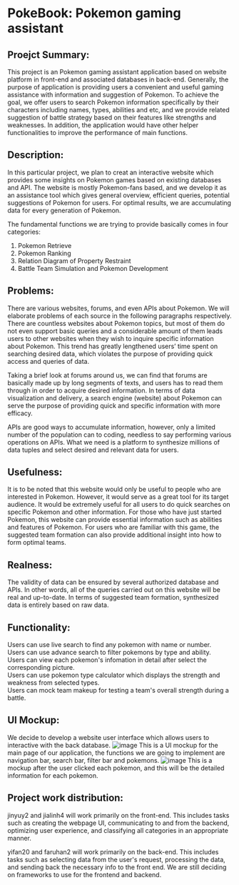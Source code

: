 # PokeBook: Pokemon gaming assistant


## Proejct Summary:

This project is an Pokemon gaming assistant application based on website platform in front-end and associated databases in back-end. Generally, the purpose of application is providing users a convenient and useful gaming assistance with information and suggestion of Pokemon. To achieve the goal, we offer users to search Pokemon information specifically by their characters including names, types, abilities and etc, and we provide related suggestion of battle strategy based on their features like strengths and weaknesses. In addition, the application would have other helper functionalities to improve the performance of main functions. 

## Description:
In this particular project, we plan to creat an interactive website which provides some insights on Pokemon games based on existing databases and API. The website is mostly Pokemon-fans based, and we develop it as an assistance tool which gives general overview, efficient queries, potential suggestions of Pokemon for users. For optimal results, we are accumulating data for every generation of Pokemon.

The fundamental functions we are trying to provide basically comes in four categories:

1. Pokemon Retrieve
2. Pokemon Ranking 
3. Relation Diagram of Property Restraint
4. Battle Team Simulation and Pokemon Development


## Problems:
There are various websites, forums, and even APIs about Pokemon. We will elaborate problems of each source in the following paragraphs respectively.
There are countless websites about Pokemon topics, but most of them do not even support basic queries and a considerable amount of them leads users to other websites when they wish to inquire specific information about Pokemon. This trend has greatly lengthened users’ time spent on searching desired data, which violates the purpose of providing quick access and queries of data.  
  
Taking a brief look at forums around us, we can find that forums are basically made up by long segments of texts, and users has to read them through in order to acquire desired information. In terms of data visualization and delivery, a search engine (website) about Pokemon can serve the purpose of providing quick and specific information with more efficacy.  
  
APIs are good ways to accumulate information, however, only a limited number of the population can to coding, needless to say performing various operations on APIs. What we need is a platform to synthesize millions of data tuples and select desired and relevant data for users.


## Usefulness:
It is to be noted that this website would only be useful to people who are interested in Pokemon. However, it would serve as a great tool for its target audience. It would be extremely useful for all users to do quick searches on specific Pokemon and other information. 
For those who have just started Pokemon, this website can provide essential information such as abilities and features of Pokemon. For users who are familiar with this game, the suggested team formation can also provide additional insight into how to form optimal teams.

## Realness:
The validity of data can be ensured by several authorized database and APIs. In other words, all of the queries carried out on this website will be real and up-to-date. In terms of suggested team formation, synthesized data is entirely based on raw data.

## Functionality:
Users can use live search to find any pokemon with name or number.  
Users can use advance search to filter pokemons by type and ability.  
Users can view each pokemon's infomation in detail after select the corresponding picture.  
Users can use pokemon type calculator which displays the strength and weakness from selected types.  
Users can mock team makeup for testing a team's overall strength during a battle.  

## UI Mockup:
We decide to develop a website user interface which allows users to interactive with the back database.
![image](https://user-images.githubusercontent.com/54507198/192338290-f9154e28-db11-449e-b495-d4c2a82be357.png)
This is a UI mockup for the main page of our application, the functions we are going to implement are navigation bar, search bar, filter bar and pokemons.
![image](https://user-images.githubusercontent.com/54507198/192338400-964bd655-a7f6-4c45-8233-22a9bb8208e8.png)
This is a mockup after the user clicked each pokemon, and this will be the detailed information for each pokemon.


## Project work distribution:
jinyuy2 and jialinh4 will work primarily on the front-end. This includes tasks such as creating the webpage UI, communicating to and from the backend, optimizing user experience, and classifying all categories in an appropriate manner.   
  
yifan20 and faruhan2 will work primarily on the back-end. This includes tasks such as selecting data from the user's request, processing the data, and sending back the necessary info to the front end. We are still deciding on frameworks to use for the frontend and backend.

